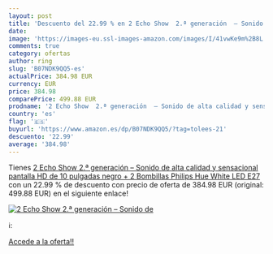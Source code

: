 ```yaml
---
layout: post
title: 'Descuento del 22.99 % en 2 Echo Show  2.ª generación  – Sonido de'
date: 
image: 'https://images-eu.ssl-images-amazon.com/images/I/41vwKe9m%2B8L._SL200_.jpg'
comments: true
category: ofertas
author: ring
slug: 'B07NDK9QQ5-es'
actualPrice: 384.98 EUR
currency: EUR
price: 384.98
comparePrice: 499.88 EUR
prodname: '2 Echo Show  2.ª generación  – Sonido de alta calidad y sensacional pantalla HD de 10 pulgadas  negro + 2 Bombillas Philips Hue White LED E27'
country: 'es'
flag: '🇪🇸'
buyurl: 'https://www.amazon.es/dp/B07NDK9QQ5/?tag=tolees-21'
descuento: '22.99'
average: '384.98'
---
```


Tienes [2 Echo Show  2.ª generación  – Sonido de alta calidad y sensacional pantalla HD de 10 pulgadas  negro + 2 Bombillas Philips Hue White LED E27](https://www.amazon.es/dp/B07NDK9QQ5/?tag=tolees-21) con un 22.99 % de descuento con precio de oferta de 384.98 EUR (original: 499.88 EUR) en el siguiente enlace!

[![2 Echo Show  2.ª generación  – Sonido de](https://images-eu.ssl-images-amazon.com/images/I/41vwKe9m%2B8L._SL200_.jpg)](https://www.amazon.es/dp/B07NDK9QQ5/?tag=tolees-21)

ℹ️:


[Accede a la oferta!!](https://www.amazon.es/dp/B07NDK9QQ5/?tag=tolees-21)

